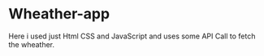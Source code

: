 # Wheather-app
Here i used just Html CSS and JavaScript and uses some API Call to fetch the wheather.
